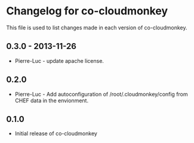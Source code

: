 # Changelog for co-cloudmonkey

This file is used to list changes made in each version of co-cloudmonkey.

## 0.3.0 - 2013-11-26
- Pierre-Luc - update apache license.

## 0.2.0
- Pierre-Luc - Add autoconfiguration of /root/.cloudmonkey/config from CHEF data in the envionment.

## 0.1.0

* Initial release of co-cloudmonkey

